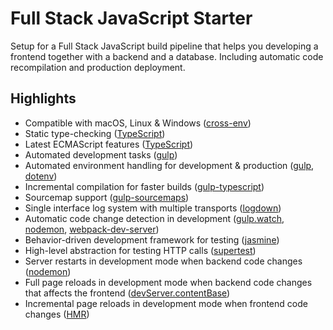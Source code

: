 # Full Stack JavaScript Starter

Setup for a Full Stack JavaScript build pipeline that helps you developing a frontend together with a backend and a database. Including automatic code recompilation and production deployment.

## Highlights
- Compatible with macOS, Linux & Windows ([cross-env][13])
- Static type-checking ([TypeScript][1])
- Latest ECMAScript features ([TypeScript][1])
- Automated development tasks ([gulp][2])
- Automated environment handling for development & production ([gulp][2], [dotenv][3])
- Incremental compilation for faster builds ([gulp-typescript][4])
- Sourcemap support ([gulp-sourcemaps](https://github.com/gulp-sourcemaps/gulp-sourcemaps))
- Single interface log system with multiple transports ([logdown][5])
- Automatic code change detection in development ([gulp.watch][6], [nodemon][7], [webpack-dev-server][8])
- Behavior-driven development framework for testing ([jasmine][9])
- High-level abstraction for testing HTTP calls ([supertest][10])
- Server restarts in development mode when backend code changes ([nodemon][7])
- Full page reloads in development mode when backend code changes that affects the frontend ([devServer.contentBase][11])
- Incremental page reloads in development mode when frontend code changes ([HMR][12])

[1]: https://www.typescriptlang.org/
[2]: https://gulpjs.com/
[3]: https://github.com/motdotla/dotenv
[4]: https://github.com/ivogabe/gulp-typescript
[5]: https://github.com/caiogondim/logdown.js
[6]: https://gulpjs.com/docs/en/api/watch
[7]: https://nodemon.io/
[8]: https://github.com/webpack/webpack-dev-server
[9]: https://jasmine.github.io/
[10]: https://github.com/visionmedia/supertest
[11]: https://webpack.js.org/configuration/dev-server/#devserver-contentbase
[12]: https://webpack.js.org/concepts/hot-module-replacement/
[13]: https://github.com/kentcdodds/cross-env
